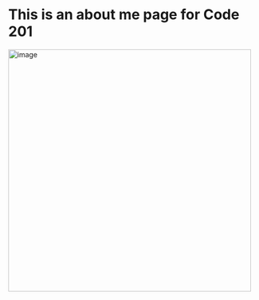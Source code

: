 # This is an about me page for Code 201


<img width="487" alt="image" src="https://user-images.githubusercontent.com/131023043/235788506-f220ad20-8197-4572-8fd7-7ffe4b099fc8.png">
